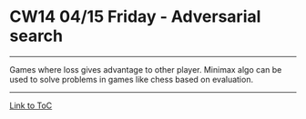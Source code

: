 # CW14 04/15 Friday - Adversarial search
---
Games where loss gives advantage to other player.
Minimax algo can be used to solve problems in games like chess based on evaluation.



---
[Link to ToC](https://github.com/rafkruczkowski/journal)